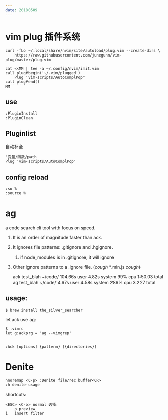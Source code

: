 ```yaml
---
date: 20180509
---
```

# vim plug 插件系统

    curl -fLo ~/.local/share/nvim/site/autoload/plug.vim --create-dirs \
        https://raw.githubusercontent.com/junegunn/vim-plug/master/plug.vim

    cat <<MM | tee -a ~/.config/nvim/init.vim
    call plug#begin('~/.vim/plugged')
        Plug 'vim-scripts/AutoComplPop'
    call plug#end()
    MM

## use

    :PluginInstall
    :PluginClean 

## Pluginlist
自动补全

    "变量/函数/path
    Plug 'vim-scripts/AutoComplPop'

## config reload

    :so %
    :source %

# ag
a code search cli tool with focus on speed.
1. It is an order of magnitude faster than ack.
2. It ignores file patterns: .gitignore and .hgignore.
    1.  if node_modules is in .gitignore, it will ignore
3. Other ignore patterns to a .ignore file. (*cough* *.min.js *cough*)

    ack test_blah ~/code/  104.66s user 4.82s system 99% cpu 1:50.03 total
    ag test_blah ~/code/  4.67s user 4.58s system 286% cpu 3.227 total

## usage:

    $ brew install the_silver_searcher

let ack use ag:

    $ .vimrc
    let g:ackprg = 'ag --vimgrep'


    :Ack [options] {pattern} [{directories}]

# Denite

    nnoremap <C-p> :Denite file/rec buffer<CR>
    :h denite-usage

shortcuts:

    <ESC> <C-o> normal 选择
        p preview
    i   insert filter